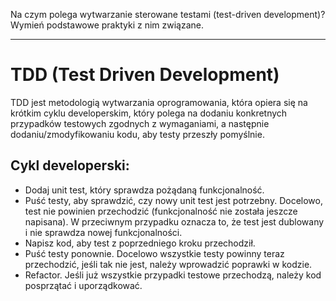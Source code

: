 Na czym polega wytwarzanie sterowane testami (test-driven development)?
Wymień podstawowe praktyki z nim związane.

---

# TDD (Test Driven Development)
TDD jest metodologią wytwarzania oprogramowania, która opiera się na krótkim cyklu developerskim, który polega na dodaniu konkretnych przypadków testowych zgodnych z wymaganiami, a następnie dodaniu/zmodyfikowaniu kodu, aby testy przeszły pomyślnie.

## Cykl developerski:
  * Dodaj unit test, który sprawdza pożądaną funkcjonalność.
  * Puść testy, aby sprawdzić, czy nowy unit test jest potrzebny. Docelowo, test nie powinien przechodzić (funkcjonalność nie została jeszcze napisana). W przeciwnym przypadku oznacza to, że test jest dublowany i nie sprawdza nowej funkcjonalności.
  * Napisz kod, aby test z poprzedniego kroku przechodził.
  * Puść testy ponownie. Docelowo wszystkie testy powinny teraz przechodzić, jeśli tak nie jest, należy wprowadzić poprawki w kodzie.
  * Refactor. Jeśli już wszystkie przypadki testowe przechodzą, należy kod posprzątać i uporządkować.
